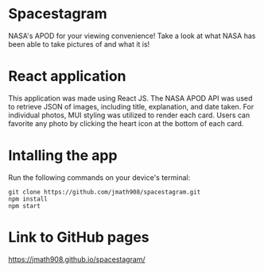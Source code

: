 # Spacestagram
NASA's APOD for your viewing convenience! Take a look at what NASA has been able to take pictures of and what it is!

# React application
This application was made using React JS. The NASA APOD API was used to retrieve JSON of images, including title, explanation, and date taken. For individual photos, MUI styling was utilized to render each card. Users can favorite any photo by clicking the heart icon at the bottom of each card.  

# Intalling the app
Run the following commands on your device's terminal:
```
git clone https://github.com/jmath908/spacestagram.git
npm install
npm start
```
# Link to GitHub pages
https://jmath908.github.io/spacestagram/
